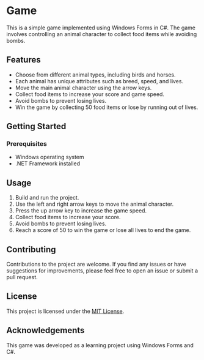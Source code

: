 # Game

This is a simple game implemented using Windows Forms in C#. The game involves controlling an animal character to collect food items while avoiding bombs.

## Features

- Choose from different animal types, including birds and horses.
- Each animal has unique attributes such as breed, speed, and lives.
- Move the main animal character using the arrow keys.
- Collect food items to increase your score and game speed.
- Avoid bombs to prevent losing lives.
- Win the game by collecting 50 food items or lose by running out of lives.

## Getting Started

### Prerequisites

- Windows operating system
- .NET Framework installed

## Usage

1. Build and run the project.
2. Use the left and right arrow keys to move the animal character.
3. Press the up arrow key to increase the game speed.
4. Collect food items to increase your score.
5. Avoid bombs to prevent losing lives.
6. Reach a score of 50 to win the game or lose all lives to end the game.

## Contributing

Contributions to the project are welcome. If you find any issues or have suggestions for improvements, please feel free to open an issue or submit a pull request.

## License

This project is licensed under the [MIT License](LICENSE).

## Acknowledgements

This game was developed as a learning project using Windows Forms and C#.

